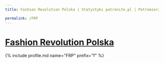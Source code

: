 ```yaml
---
title: Fashion Revolution Polska | Statystyki patronite.pl | Patromierz

permalink: /FRP
---
```


# [Fashion Revolution Polska](https://patronite.pl/FRP)

{% include profile.md name="FRP" prefix="f" %}
